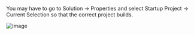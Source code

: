 You may have to go to Solution -> Properties and select Startup Project -> Current Selection so that the correct project builds.

![image](https://github.com/AdiPrk/icpc/assets/33582614/a2504759-09dc-4732-bdf5-03db098fd1fc)
